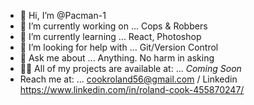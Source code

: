 - 👋 Hi, I’m @Pacman-1
- 🔭 I’m currently working on ... Cops & Robbers
- 🌱 I’m currently learning ... React, Photoshop
- 🤔 I’m looking for help with ... Git/Version Control
- 💬 Ask me about ... Anything. No harm in asking
- 👨‍💻 All of my projects are available at: ... *Coming Soon*
- Reach me at: ... cookroland56@gmail.com / Linkedin https://www.linkedin.com/in/roland-cook-455870247/

<!---
Pacman-1/Pacman-1 is a ✨ special ✨ repository because its `README.md` (this file) appears on your GitHub profile.
You can click the Preview link to take a look at your changes.
--->
